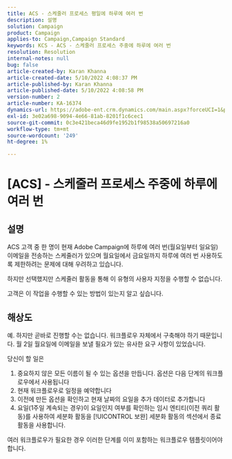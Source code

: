 ```yaml
---
title: ACS - 스케줄러 프로세스 평일에 하루에 여러 번
description: 설명
solution: Campaign
product: Campaign
applies-to: Campaign,Campaign Standard
keywords: KCS - ACS - 스케줄러 프로세스 주중에 하루에 여러 번
resolution: Resolution
internal-notes: null
bug: false
article-created-by: Karan Khanna
article-created-date: 5/10/2022 4:08:37 PM
article-published-by: Karan Khanna
article-published-date: 5/10/2022 4:08:58 PM
version-number: 2
article-number: KA-16374
dynamics-url: https://adobe-ent.crm.dynamics.com/main.aspx?forceUCI=1&pagetype=entityrecord&etn=knowledgearticle&id=e4266a6e-7bd0-ec11-a7b5-00224809c556
exl-id: 3e02a698-9094-4e66-81ab-8201f1c6cec1
source-git-commit: 0c3e421beca46d9fe1952b1f98538a50697216a0
workflow-type: tm+mt
source-wordcount: '249'
ht-degree: 1%

---
```


# [ACS] - 스케줄러 프로세스 주중에 하루에 여러 번

## 설명


ACS 고객 중 한 명이 현재 Adobe Campaign에 하루에 여러 번(월요일부터 일요일) 이메일을 전송하는 스케줄러가 있으며 월요일에서 금요일까지 하루에 여러 번 사용하도록 제한하려는 문제에 대해 우려하고 있습니다.

하지만 선택했지만 스케줄러 활동을 통해 이 유형의 사용자 지정을 수행할 수 없습니다.

고객은 이 작업을 수행할 수 있는 방법이 있는지 알고 싶습니다.


## 해상도


예. 하지만 곧바로 진행할 수는 없습니다. 워크플로우 자체에서 구축해야 하기 때문입니다. 월 2일 월요일에 이메일을 보낼 필요가 있는 유사한 요구 사항이 있었습니다.

당신이 할 일은

1. 중요하지 않은 모든 이름이 될 수 있는 옵션을 만듭니다. 옵션은 다음 단계의 워크플로우에서 사용됩니다
2. 현재 워크플로우로 일정을 예약합니다
3. 이전에 만든 옵션을 확인하고 현재 날짜의 요일을 추가 데이터로 추가합니다
4. 요일(1주일 계속되는 경우)이 요일인지 여부를 확인하는 임시 엔티티(이전 쿼리 활동)를 사용하여 세분화 활동을 [!UICONTROL 보완] 세분화 활동의 섹션에서 종료 활동을 사용합니다.




여러 워크플로우가 필요한 경우 이러한 단계를 이미 포함하는 워크플로우 템플릿이어야 합니다.
